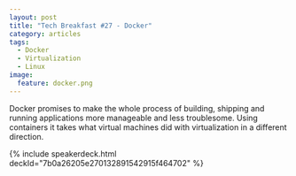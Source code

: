 ```yaml
---
layout: post
title: "Tech Breakfast #27 - Docker"
category: articles
tags:
  - Docker
  - Virtualization
  - Linux
image:
  feature: docker.png
---
```


Docker promises to make the whole process of building, shipping and running applications more manageable and less troublesome. Using containers it takes what virtual machines did with virtualization in a different direction.

{% include speakerdeck.html deckId="7b0a26205e270132891542915f464702" %}